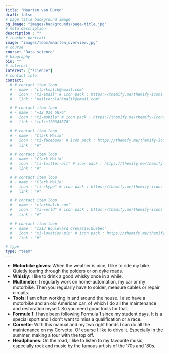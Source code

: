 ```yaml
---
title: "Maarten van Duren"
draft: false
# page title background image
bg_image: "images/backgrounds/page-title.jpg"
# meta description
description : ""
# teacher portrait
image: "images/team/maarten_overview.jpg"
# course
course: "Data science"
# biography
bio: ""
# interest
interest: ["science"]
# contact info
contact:
  # # contact item loop
  # - name : "clarkmalik@email.com"
  #   icon : "ti-email" # icon pack : https://themify.me/themify-icons
  #   link : "mailto:clarkmalik@email.com"

  # # contact item loop
  # - name : "+12 034 5876"
  #   icon : "ti-mobile" # icon pack : https://themify.me/themify-icons
  #   link : "tel:+120345876"

  # # contact item loop
  # - name : "Clark Malik"
  #   icon : "ti-facebook" # icon pack : https://themify.me/themify-icons
  #   link : "#"

  # # contact item loop
  # - name : "Clark Malik"
  #   icon : "ti-twitter-alt" # icon pack : https://themify.me/themify-icons
  #   link : "#"

  # # contact item loop
  # - name : "Clark Malik"
  #   icon : "ti-skype" # icon pack : https://themify.me/themify-icons
  #   link : "#"

  # # contact item loop
  # - name : "clarkmalik.com"
  #   icon : "ti-world" # icon pack : https://themify.me/themify-icons
  #   link : "#"

  # # contact item loop
  # - name : "1313 Boulevard Cremazie,Quebec"
  #   icon : "ti-location-pin" # icon pack : https://themify.me/themify-icons
  #   link : "#"

# type
type: "team"
---
```


* **Motorbike gloves**: When the weather is nice, I like to ride my bike. Quietly touring through the polders or on dyke roads.
* **Whisky**: I like to drink a good whisky once in a while.
* **Multimeter**: I regularly work on home-automation, my car or my motorbike. Then you regularly have to solder, measure cables or repair circuits.
* **Tools**: I am often working in and around the house. I also have a motorbike and an old American car, of which I do all the maintenance and restoration myself. So you need good tools for that.
* **Formule 1**: I have been following Formula 1 since my student days. It is a special sport and I don't want to miss a qualification or a race.
* **Corvette**: With this manual and my two right hands I can do all the maintenance on my Corvette. Of course I like to drive it. Especially in the summer, making a tour with the top off. 
* **Headphones**: On the road, I like to listen to my favourite music, especially rock and music by the famous artists of the '70s and '80s.
